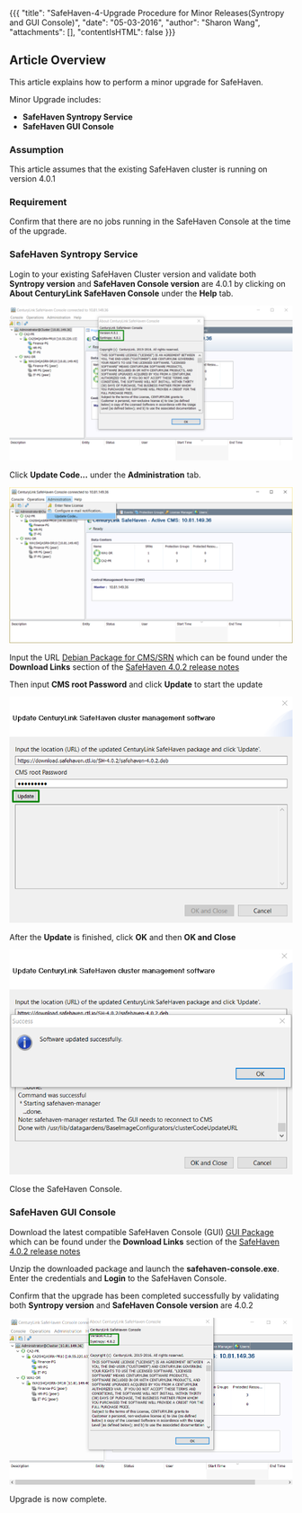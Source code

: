 {{{
  "title": "SafeHaven-4-Upgrade Procedure for Minor Releases(Syntropy and GUI Console)",
  "date": "05-03-2016",
  "author": "Sharon Wang",
  "attachments": [],
  "contentIsHTML": false
}}}
## Article Overview
This article explains how to perform a minor upgrade for SafeHaven.

Minor Upgrade includes:
* **SafeHaven Syntropy Service**
* **SafeHaven GUI Console**

### Assumption

This article assumes that the existing SafeHaven cluster is running on version 4.0.1

### Requirement

Confirm that there are no jobs running in the SafeHaven Console at the time of the upgrade.

### SafeHaven Syntropy Service

Login to your existing SafeHaven Cluster version and validate both **Syntropy version** and **SafeHaven Console version** are 4.0.1 by clicking on **About CenturyLink SafeHaven Console** under the **Help** tab.

![Upgrade](../../images/SH4.0/Upgrade/upgrade_1.png)


Click **Update Code...** under the **Administration** tab.

![Upgrade](../../images/SH4.0/Upgrade/upgrade_2.png)


Input the URL [Debian Package for CMS/SRN](https://download.safehaven.ctl.io/SH-4.0.2/safehaven-4.0.2.deb) which can be found under the **Download Links** section of the [SafeHaven 4.0.2 release notes](safehaven-4.0.2-release.md)

Then input **CMS root Password** and click **Update** to start the update

![Upgrade](../../images/SH4.0/Upgrade/upgrade_3.png)

After the **Update** is finished, click **OK** and then **OK and Close**

![Upgrade](../../images/SH4.0/Upgrade/upgrade_4.png)

Close the SafeHaven Console.

### SafeHaven GUI Console 

Download the latest compatible SafeHaven Console (GUI) [GUI Package](https://download.safehaven.ctl.io/SH-4.0.2/SafeHavenConsole-4.0.2.zip) which can be found under the **Download Links** section of the [SafeHaven 4.0.2 release notes](safehaven-4.0.2-release.md)

Unzip the downloaded package and launch the **safehaven-console.exe**. Enter the credentials and **Login** to the SafeHaven Console.

Confirm that the upgrade has been completed successfully by validating both **Syntropy version** and **SafeHaven Console version** are 4.0.2

![Upgrade](../../images/SH4.0/Upgrade/upgrade_5.png)

Upgrade is now complete.
